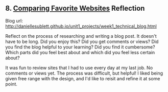## 8. [Comparing Favorite Websites](8_technical_blog/readme.md) Reflection

Blog url: http://daniellesublett.github.io/unit1_projects/week1_technical_blog.html

Reflect on the process of researching and writing a blog post. It doesn't have to be long. Did you enjoy this? Did you get comments or views? Did you find the blog helpful to your learning? Did you find it cumbersome? Which parts did you feel best about and which did you feel less certain about?

It was fun to review sites that I had to use every day at my last job. No comments or views yet. The process was difficult, but helpful! I liked being given free range with the design, and I'd like to reisit and refine it at some point. 